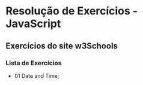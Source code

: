 # Resolução de Exercícios - JavaScript

## Exercícios do site w3Schools

### Lista de Exercícios

- 01 Date and Time;
